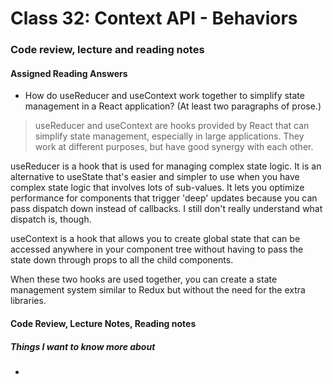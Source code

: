 # Class 32: Context API - Behaviors

### Code review, lecture and reading notes


#### Assigned Reading Answers

- How do useReducer and useContext work together to simplify state management in a React application? (At least two paragraphs of prose.)

> useReducer and useContext are hooks provided by React that can simplify state management, especially in large applications.  They work at different purposes, but have good synergy with each other.

useReducer is a hook that is used for managing complex state logic. It is an alternative to useState that's easier and simpler to use when you have complex state logic that involves lots of sub-values. It lets you optimize performance for components that trigger 'deep' updates because you can pass dispatch down instead of callbacks.  I still don't really understand what dispatch is, though.

useContext is a hook that allows you to create global state that can be accessed anywhere in your component tree without having to pass the state down through props to all the child components.

When these two hooks are used together, you can create a state management system similar to Redux but without the need for the extra libraries. 


#### Code Review, Lecture Notes, Reading notes



##### Things I want to know more about

- 